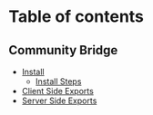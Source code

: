 # Table of contents

## Community Bridge

* [Install](README.md)
  * [Install Steps](community-bridge/install/install-steps.md)
* [Client Side Exports](community-bridge/client-side-exports.md)
* [Server Side Exports](community-bridge/server-side-exports.md)
